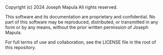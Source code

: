 Copyright (c) 2024 Joseph Mapula
All rights reserved.

This software and its documentation are proprietary and confidential.
No part of this software may be reproduced, distributed, or transmitted in any form or by any means,
without the prior written permission of Joseph Mapula.

For full terms of use and collaboration, see the LICENSE file in the root of this repository.